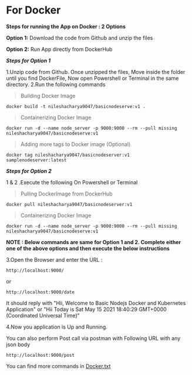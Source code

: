 # For Docker
**Steps for running the App on Docker : 2 Options**

**Option 1:** Download the code from Github and unzip the files

**Option 2:** Run App directly from DockerHub


_**Steps for Option 1**_

1.Unzip code from Github.  Once unzipped the files,  Move inside the folder until you find DockerFile,  Now open Powershell or Terminal in the same directory.
2.Run the following commands

> Building Docker Image
````
docker build -t nileshacharya9047/basicnodeserve:v1 .
````
> Containerizing Docker Image
````
docker run -d --name node_server -p 9000:9000 --rm --pull missing nileshacharya9047/basicnodeserve:v1
````
> Adding more tags to Docker image (Optional)
````
docker tag nileshacharya9047/basicnodeserver:v1 samplenodeserver:latest
`````


_**Steps for Option 2**_         
       
1 & 2 .Execute the following On Powershell or Terminal
> Pulling DockerImage from DockerHub
````` 
docker pull nileshacharya9047/basicnodeserver:v1
````` 
> Containerizing Docker Image
````` 
docker run -d --name node_server -p 9000:9000 --rm --pull missing nileshacharya9047/basicnodeserve:v1
`````

**NOTE : Below commands are same for Option 1 and 2. Complete either one of the above options and then execute the below instructions**


3.Open the Browser and enter the URL : 
`````
http://localhost:9000/ 
`````
or 
`````
http://localhost:9000/date 
`````
It should reply with "Hii, Welcome to Basic Nodejs Docker and Kubernetes Application" or "Hii Today is Sat May 15 2021 18:40:29 GMT+0000 (Coordinated Universal Time)"

4.Now you application is Up and Running. 

You can also perform Post call via postman with Following URL with any json body
`````
http://localhost:9000/post
``````
You can find more commands in [Docker.txt](./Commands/docker.txt)

